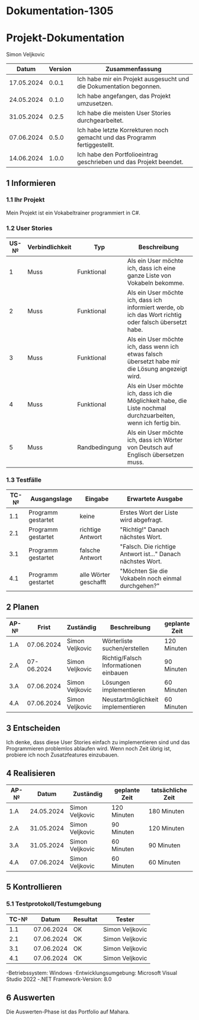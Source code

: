 # Dokumentation-1305

# Projekt-Dokumentation

Simon Veljkovic

| Datum | Version | Zusammenfassung                                              |
| ----- | ------- | ------------------------------------------------------------ |
| 17.05.2024 | 0.0.1 | Ich habe mir ein Projekt ausgesucht und die Dokumentation begonnen. |
| 24.05.2024 | 0.1.0 | Ich habe angefangen, das Projekt umzusetzen. |
| 31.05.2024 | 0.2.5 | Ich habe die meisten User Stories durchgearbeitet. |
| 07.06.2024 | 0.5.0 | Ich habe letzte Korrekturen noch gemacht und das Programm fertiggestellt. |
| 14.06.2024 | 1.0.0 | Ich habe den Portfolioeintrag geschrieben und das Projekt beendet. |

## 1 Informieren

### 1.1 Ihr Projekt

Mein Projekt ist ein Vokabeltrainer programmiert in C#.

### 1.2 User Stories

| US-№ | Verbindlichkeit | Typ  | Beschreibung                       |
| ---- | --------------- | ---- | ---------------------------------- |
| 1    | Muss            | Funktional | Als ein User möchte ich, dass ich eine ganze Liste von Vokabeln bekomme. |
| 2    | Muss            | Funktional | Als ein User möchte ich, dass ich informiert werde, ob ich das Wort richtig oder falsch übersetzt habe. |
| 3    | Muss            | Funktional | Als ein User möchte ich, dass wenn ich etwas falsch übersetzt habe mir die Lösung angezeigt wird. |
| 4    | Muss            | Funktional | Als ein User möchte ich, dass ich die Möglichkeit habe, die Liste nochmal durchzuarbeiten, wenn ich fertig bin. |
| 5    | Muss            | Randbedingung | Als ein User möchte ich, dass ich Wörter von Deutsch auf Englisch übersetzen muss. |



### 1.3 Testfälle

| TC-№ | Ausgangslage | Eingabe | Erwartete Ausgabe |
| ---- | ------------ | ------- | ----------------- |
| 1.1  | Programm gestartet | keine | Erstes Wort der Liste wird abgefragt. |
| 2.1  | Programm gestartet | richtige Antwort | "Richtig!" Danach nächstes Wort. |
| 3.1  | Programm gestartet | falsche Antwort | "Falsch. Die richtige Antwort ist..." Danach nächstes Wort. |
| 4.1  | Programm gestartet | alle Wörter geschafft | "Möchten Sie die Vokabeln noch einmal durchgehen?" |



## 2 Planen

| AP-№ | Frist | Zuständig | Beschreibung | geplante Zeit |
| ---- | ----- | --------- | ------------ | ------------- |
| 1.A  | 07.06.2024 | Simon Veljkovic | Wörterliste suchen/erstellen | 120 Minuten |
| 2.A  | 07-06.2024 | Simon Veljkovic | Richtig/Falsch Informationen einbauen | 90 Minuten |
| 3.A  | 07.06.2024 | Simon Veljkovic | Lösungen implementieren | 60 Minuten |
| 4.A  | 07.06.2024 | Simon Veljkovic | Neustartmöglichkeit implementieren | 60 Minuten |



## 3 Entscheiden

Ich denke, dass diese User Stories einfach zu implementieren sind und das Programmieren problemlos ablaufen wird. Wenn noch Zeit übrig ist, probiere ich noch Zusatzfeatures einzubauen.

## 4 Realisieren

| AP-№ | Datum | Zuständig | geplante Zeit | tatsächliche Zeit |
| ---- | ----- | --------- | ------------- | ----------------- |
| 1.A  | 24.05.2024 | Simon Veljkovic | 120 Minuten | 180 Minuten |
| 2.A  | 31.05.2024 | Simon Veljkovic | 90 Minuten | 120 Minuten |
| 3.A  | 31.05.2024 | Simon Veljkovic | 60 Minuten | 90 Minuten |
| 4.A  | 07.06.2024 | Simon Veljkovic | 60 Minuten | 60 Minuten |



## 5 Kontrollieren

### 5.1 Testprotokoll/Testumgebung

| TC-№ | Datum | Resultat | Tester |
| ---- | ----- | -------- | ------ |
| 1.1  | 07.06.2024 | OK | Simon Veljkovic |
| 2.1  | 07.06.2024 | OK | Simon Veljkovic |
| 3.1  | 07.06.2024 | OK | Simon Veljkovic |
| 4.1  | 07.06.2024 | OK | Simon Veljkovic | 

-Betriebssystem: Windows
-Entwicklungsumgebung: Microsoft Visual Studio 2022
-.NET Framework-Version: 8.0



## 6 Auswerten

Die Auswerten-Phase ist das Portfolio auf Mahara.
